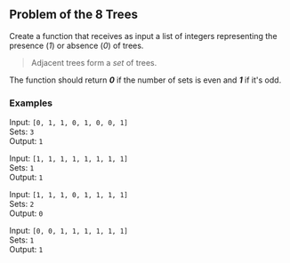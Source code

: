 ## Problem of the 8 Trees
Create a function that receives as input a list of integers representing the presence (_1_) or absence (_0_) of trees. <br>

> Adjacent trees form a _set_ of trees. <br>

The function should return ***0*** if the number of sets is even and ***1*** if it's odd. <br>

### Examples
Input: `[0, 1, 1, 0, 1, 0, 0, 1]`  <br>
Sets: `3`  <br>
Output: `1`  <br>

Input: `[1, 1, 1, 1, 1, 1, 1, 1]`  <br>
Sets: `1`  <br>
Output: `1`  <br>

Input: `[1, 1, 1, 0, 1, 1, 1, 1]`  <br>
Sets: `2`  <br>
Output: `0`  <br>

Input: `[0, 0, 1, 1, 1, 1, 1, 1]`  <br>
Sets: `1`  <br>
Output: `1`  <br>
